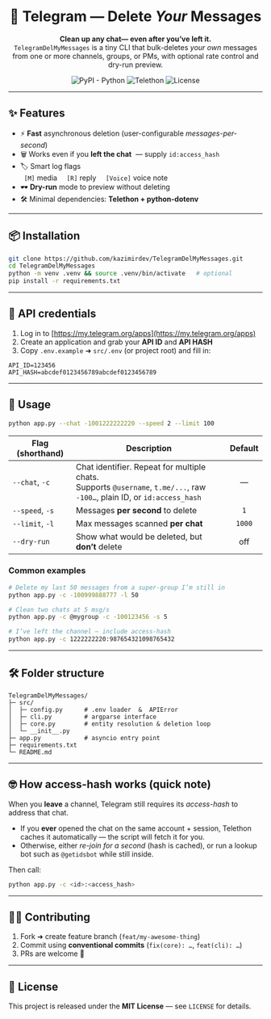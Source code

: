 <!-- prettier-ignore-start -->
<h1 align="center">🧹 Telegram&nbsp;&mdash; Delete <em>Your</em> Messages</h1>
<p align="center">
  <strong>Clean up any chat— even after you’ve left it.</strong><br>
  <code>TelegramDelMyMessages</code> is a tiny CLI that bulk-deletes <em>your own</em> messages from one or more channels, groups, or PMs, with optional rate control and dry-run preview.
</p>

<p align="center">
  <img alt="PyPI - Python" src="https://img.shields.io/badge/python-3.9%2B-blue">
  <img alt="Telethon" src="https://img.shields.io/badge/telethon-≥1.34-orange">
  <img alt="License" src="https://img.shields.io/github/license/yourname/TelegramDelMyMessages">
</p>
<!-- prettier-ignore-end -->

---

## ✨ Features
- ⚡ **Fast** asynchronous deletion (user-configurable _messages-per-second_)
- 🗑️ Works even if you **left the chat** &nbsp;— supply `id:access_hash`
- 🏷️ Smart log flags  
  ` [M]` media &nbsp; ` [R]` reply &nbsp; ` [Voice]` voice note
- 🕶️ **Dry-run** mode to preview without deleting
- 🛠️ Minimal dependencies: **Telethon + python-dotenv**

---

## 📦 Installation

```bash
git clone https://github.com/kazimirdev/TelegramDelMyMessages.git
cd TelegramDelMyMessages
python -m venv .venv && source .venv/bin/activate   # optional
pip install -r requirements.txt
```

---

## 🔑 API credentials

1. Log in to [https://my.telegram.org/apps](https://my.telegram.org/apps)
2. Create an application and grab your **API ID** and **API HASH**
3. Copy `.env.example` ➜ `src/.env` (or project root) and fill in:

```dotenv
API_ID=123456
API_HASH=abcdef0123456789abcdef0123456789
```

---

## 🚀 Usage

```bash
python app.py --chat -1001222222220 --speed 2 --limit 100
```

| Flag (shorthand) | Description                                                                                                                 | Default |
| ---------------- | --------------------------------------------------------------------------------------------------------------------------- | :-----: |
| `--chat`, `-c`   | Chat identifier. Repeat for multiple chats.<br>Supports `@username`, `t.me/...`, raw `-100…`, plain ID, or `id:access_hash` |    —    |
| `--speed`, `-s`  | Messages **per second** to delete                                                                                           |   `1`   |
| `--limit`, `-l`  | Max messages scanned **per chat**                                                                                           |  `1000` |
| `--dry-run`      | Show what would be deleted, but **don’t** delete                                                                            |   off   |

### Common examples

```bash
# Delete my last 50 messages from a super-group I’m still in
python app.py -c -100999888777 -l 50

# Clean two chats at 5 msg/s
python app.py -c @mygroup -c -100123456 -s 5

# I’ve left the channel – include access-hash
python app.py -c 1222222220:987654321098765432
```

---

## 🛠️ Folder structure

```
TelegramDelMyMessages/
├─ src/
│  ├─ config.py      # .env loader  &  APIError
│  ├─ cli.py         # argparse interface
│  ├─ core.py        # entity resolution & deletion loop
│  └─ __init__.py
├─ app.py            # asyncio entry point
├─ requirements.txt
└─ README.md
```

---

## 🤓 How access-hash works (quick note)

When you **leave** a channel, Telegram still requires its *access-hash* to address
that chat.

* If you **ever** opened the chat on the same account + session, Telethon caches it automatically — the script will fetch it for you.
* Otherwise, either *re-join for a second* (hash is cached), or run a lookup bot such as `@getidsbot` while still inside.

Then call:

```bash
python app.py -c <id>:<access_hash>
```

---

## 🧑‍💻 Contributing

1. Fork ➜ create feature branch (`feat/my-awesome-thing`)
2. Commit using **conventional commits** (`fix(core): …`, `feat(cli): …`)
3. PRs are welcome 🙂

---

## 📄 License

This project is released under the **MIT License** — see `LICENSE` for details.
